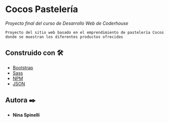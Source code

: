 # Cocos Pastelería

_Proyecto final del curso de Desarrollo Web de Coderhouse_

```
Proyecto del sitio web basado en el emprendimiento de pastelería Cocos donde se muestran los diferentes productos ofrecidos
```

## Construido con 🛠️

* [Bootstrap](https://getbootstrap.com/)
* [Sass](https://sass-lang.com/)
* [NPM](https://www.npmjs.com/)
* [JSON](https://www.json.org/json-en.html)

## Autora ✒️

* **Nina Spinelli**
